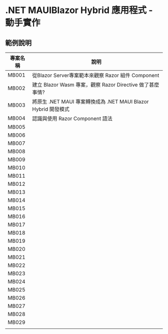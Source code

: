 # .NET MAUIBlazor Hybrid 應用程式 - 動手實作

## 範例說明
|專案名稱|說明|
|-|-|
|MB001|從Blazor Server專案範本來觀察 Razor 組件 Component|
|MB002|建立 Blazor Wasm 專案，觀察 Razor Directive 做了甚麼事情?|
|MB003|將原生 .NET MAUI 專案轉換成為 .NET MAUI Blazor Hybrid 開發模式|
|MB004|認識與使用 Razor Component 語法|
|MB005||
|MB006||
|MB007||
|MB008||
|MB009||
|MB010||
|MB011||
|MB012||
|MB013||
|MB014||
|MB015||
|MB016||
|MB017||
|MB018||
|MB019||
|MB020||
|MB021||
|MB022||
|MB023||
|MB024||
|MB025||
|MB026||
|MB027||
|MB028||
|MB029||
|||